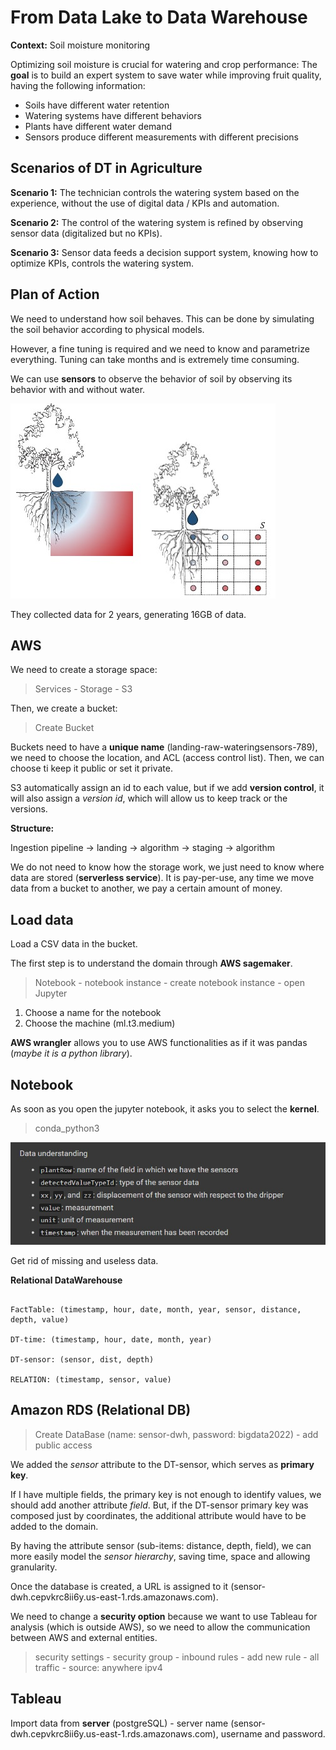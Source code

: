 # From Data Lake to Data Warehouse

**Context:** Soil moisture monitoring

Optimizing soil moisture is crucial for watering and crop performance:
The **goal** is to build an expert system to save water while improving fruit quality, having the following information:

- Soils have different water retention
- Watering systems have different behaviors 
- Plants have different water demand
- Sensors produce different measurements with different precisions

## Scenarios of DT in Agriculture

**Scenario 1:** The technician controls the watering system based on the experience, without the use of digital data / KPIs and automation.

**Scenario 2:** The control of the watering system is refined by observing sensor data (digitalized but no KPIs).

**Scenario 3:** Sensor data feeds a decision support system, knowing how to optimize KPIs, controls the watering system.

## Plan of Action

We need to understand how soil behaves.
This can be done by simulating the soil behavior according to physical models.

However, a fine tuning is required and we need to know and parametrize everything.
Tuning can take months and is extremely time consuming.

We can use **sensors** to observe the behavior of soil by observing its behavior with and without water.

![](kiwi.jpg)

They collected data for 2 years, generating 16GB of data.

## AWS

We need to create a storage space:

> Services - Storage - S3

Then, we create a bucket:

> Create Bucket

Buckets need to have a **unique name** (landing-raw-wateringsensors-789), we need to choose the location, and ACL (access control list).
Then, we can choose ti keep it public or set it private.

S3 automatically assign an id to each value, but if we add **version control**, it will also assign a *version id*, which will allow us to keep track or the versions.

**Structure:**

Ingestion pipeline -> landing -> algorithm -> staging -> algorithm

We do not need to know how the storage work, we just need to know where data are stored (**serverless service**).
It is pay-per-use, any time we move data from a bucket to another, we pay a certain amount of money.

## Load data

Load a CSV data in the bucket.

The first step is to understand the domain through **AWS sagemaker**.

> Notebook - notebook instance - create notebook instance - open Jupyter

1. Choose a name for the notebook
2. Choose the machine (ml.t3.medium)

**AWS wrangler** allows you to use AWS functionalities as if it was pandas (*maybe it is a python library*).

## Notebook

As soon as you open the jupyter notebook, it asks you to select the **kernel**.

> conda_python3

![](data.jpg)

Get rid of missing and useless data.

**Relational DataWarehouse**

```

FactTable: (timestamp, hour, date, month, year, sensor, distance, depth, value)

DT-time: (timestamp, hour, date, month, year)

DT-sensor: (sensor, dist, depth)

RELATION: (timestamp, sensor, value)

```

## Amazon RDS (Relational DB)

> Create DataBase (name: sensor-dwh, password: bigdata2022) - add public access

We added the *sensor* attribute to the DT-sensor, which serves as **primary key**.

If I have multiple fields, the primary key is not enough to identify values, we should add another attribute *field*.
But, if the DT-sensor primary key was composed just by coordinates, the additional attribute would have to be added to the domain.

By having the attribute sensor (sub-items: distance, depth, field), we can more easily model the *sensor hierarchy*, saving time, space and allowing granularity.

Once the database is created, a URL is assigned to it (sensor-dwh.cepvkrc8ii6y.us-east-1.rds.amazonaws.com).

We need to change a **security option** because we want to use Tableau for analysis (which is outside AWS), so we need to allow the communication between AWS and external entities.

> security settings - security group - inbound rules - add new rule - all traffic - source: anywhere ipv4

## Tableau

Import data from **server** (postgreSQL) - server name (sensor-dwh.cepvkrc8ii6y.us-east-1.rds.amazonaws.com), username and password.







